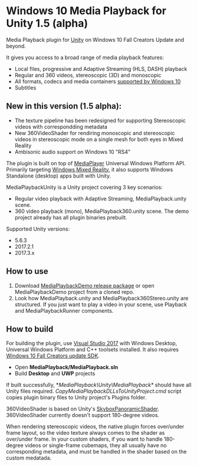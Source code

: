  # Windows 10 Media Playback for Unity 1.5 (alpha)

Media Playback plugin for [Unity](https://unity3d.com/) on Windows 10 Fall Creators Update and beyond. 

It gives you access to a broad range of media playback features: 
* Local files, progressive and Adaptive Streaming (HLS, DASH) playback 
* Regular and 360 videos, stereoscopic (3D) and monoscopic   
* All formats, codecs and media containers [supported by Windows 10](https://docs.microsoft.com/en-us/windows/uwp/audio-video-camera/supported-codecs#video-codec--format-support) 
* Subtitles 

## New in this version (1.5 alpha): 
* The texture pipeline has been redesigned for supporting Stereoscopic videos with correspondding metadata 
* New 360VideoShader for rendiring monoscopic and stereoscopic videos in stereoscopic mode on a single mesh for both eyes in Mixed Reality  
* Ambisonic audio support on Windows 10 "RS4" 

The plugin is built on top of [MediaPlayer](https://docs.microsoft.com/en-us/windows/uwp/audio-video-camera/play-audio-and-video-with-mediaplayer) Universal Windows Platform API. 
Primarily targeting [Windows Mixed Reality](https://developer.microsoft.com/en-us/windows/mixed-reality/mixed_reality), it also supports Windows Standalone (desktop) apps built with Unity. 
  
MediaPlaybackUnity is a Unity project covering 3 key scenarios: 
* Regular video playback with Adaptive Streaming, MediaPlayback.unity scene.  
* 360 video playback (mono), MediaPlayback360.unity scene. 
The demo project already has all plugin binaries prebuilt.  

Supported Unity versions: 
* 5.6.3 
* 2017.2.1
* 2017.3.x

## How to use 
1. Download [MediaPlaybackDemo release package](https://github.com/vladkol/MediaPlayback/releases) or open MediaPlaybackDemo project from a cloned repo.
2. Look how MediaPlayback.unity and MediaPlayback360Stereo.unity are structured. If you just want to play a video in your scene, use Playback and MediaPlaybackRunner components. 

## How to build
For building the plugin, use [Visual Studio 2017](https://www.visualstudio.com/downloads/) with Windows Desktop, Universal Windows Platform and C++ toolsets installed. It also requires [Windows 10 Fall Creators update SDK](https://developer.microsoft.com/en-US/windows/downloads/windows-10-sdk).

* Open **MediaPlayback/MediaPlayback.sln** 
* Build **Desktop** and **UWP** projects 

If built successfully, **MediaPlayback\Unity\MediaPlayback\** should have all Unity files required. *CopyMediaPlaybackDLLsToUnityProject.cmd* script copies plugin binary files to Unity project's Plugins folder.

360VideoShader is based on Unity's [SkyboxPanoramicShader](https://github.com/Unity-Technologies/SkyboxPanoramicShader). 
360VideoShader currently doesn't support 180-degree videos. 

When rendering stereoscopic videos, the native plugin forces over/under frame layout, so the video texture always comes to the shader as over/under frame. 
In your custom shaders, if you want to handle 180-degree videos or single-frame cubemaps, they all usually have no corresponding metadata, and must be handled in the shader based on the custom medatada. 